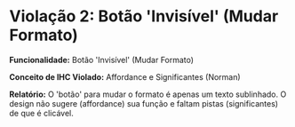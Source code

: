# Violação 2: Botão 'Invisível' (Mudar Formato)

**Funcionalidade:** Botão 'Invisível' (Mudar Formato)

**Conceito de IHC Violado:** Affordance e Significantes (Norman)

**Relatório:** O 'botão' para mudar o formato é apenas um texto sublinhado. O design não sugere (affordance) sua função e faltam pistas (significantes) de que é clicável.